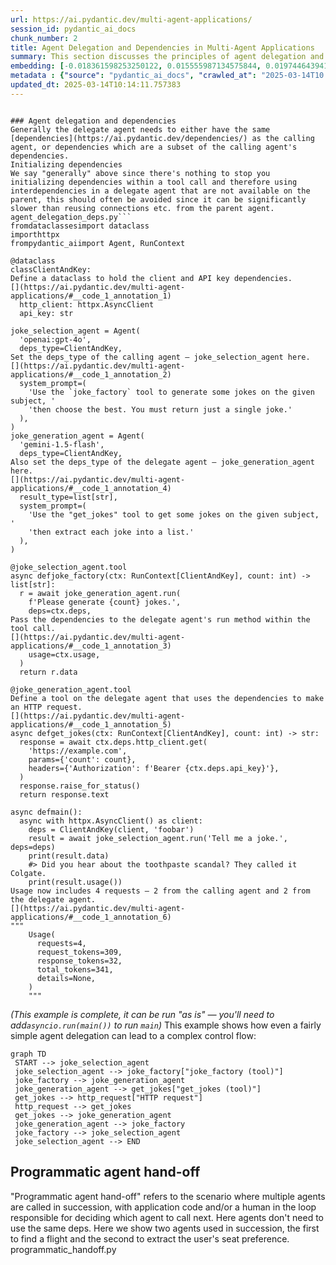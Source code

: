 ```yaml
---
url: https://ai.pydantic.dev/multi-agent-applications/
session_id: pydantic_ai_docs
chunk_number: 2
title: Agent Delegation and Dependencies in Multi-Agent Applications
summary: This section discusses the principles of agent delegation and dependencies in multi-agent systems. It emphasizes that delegate agents should typically have the same or a subset of dependencies as their calling agents. It also covers the initialization of dependencies, warning against initializing dependencies within tool calls due to potential performance issues.
embedding: [-0.018361598253250122, 0.015555987134575844, 0.019744643941521645, -0.024736786261200905, 0.006371895782649517, 0.04367794468998909, 0.004178778268396854, 0.013698752969503403, -0.007534313946962357, 0.01138708833605051, 0.02847759984433651, -0.05632294714450836, 0.004027301445603371, -0.04072744399309158, -0.0041985358111560345, -0.0648583248257637, -0.038488227874040604, 0.003651903010904789, 0.016952207311987877, 0.03948928788304329, 0.041386038064956665, 0.0271077249199152, 0.06311963498592377, 0.04515319690108299, -0.02525048889219761, -0.025369036942720413, 0.01371192466467619, 0.04707629233598709, 0.026817942038178444, -0.03271894529461861, 0.05158107355237007, -0.01537158153951168, -0.03364097699522972, 0.01155173685401678, 0.015806253999471664, 0.03851456940174103, 0.0209959726780653, 0.02398598939180374, -0.02446017600595951, 0.04449460282921791, 0.01138050202280283, -0.034483976662158966, 0.009819635190069675, 0.023274708539247513, -0.01746590994298458, 0.03988444432616234, -0.01388315949589014, -0.008489275351166725, 0.02510559931397438, -0.0011690041283145547, -0.031744226813316345, 0.01616189442574978, -0.005110688507556915, 0.01609603501856327, -0.028214162215590477, 0.012421080842614174, 0.008752712979912758, 0.00132706668227911, -0.02918888069689274, -0.05223966762423515, 0.006622161716222763, -0.007870197296142578, 0.013975362293422222, 0.05447888746857643, -0.03098025545477867, -0.001002709148451686, -0.02115403488278389, 0.010083072818815708, -0.02646230161190033, -0.01238156482577324, -0.007672618608921766, 0.04204463213682175, -0.05202891677618027, -0.019112395122647285, -0.05118591710925102, -0.023748895153403282, -0.015305722132325172, 0.03477375581860542, 0.0053346105851233006, -0.020613988861441612, -0.004791270475834608, -0.0204295814037323, 0.0077516501769423485, 0.010392611846327782, -0.03403613343834877, -0.060379888862371445, -0.04773488640785217, -0.03714469447731972, -0.03082219325006008, -0.01956023834645748, -0.02614617720246315, 0.0048307860270142555, -0.022958582267165184, 0.031322725117206573, 0.08034845441579819, 0.030295317992568016, 0.0209959726780653, 0.005627684760838747, -0.0059339310973882675, 0.015279377810657024, 0.05163376033306122, -0.003365414682775736, -0.08582795411348343, 0.010577017441391945, 0.04881497845053673, 0.011479291133582592, -0.01476567517966032, 0.03843553736805916, -0.038725320249795914, 0.0028615903574973345, -0.07982157915830612, -0.025395380333065987, 0.01819036342203617, 0.012144471518695354, -0.023142989724874496, -0.019323144108057022, 0.02219461463391781, 0.002245805226266384, 0.03177056834101677, -0.014067565090954304, -0.048788633197546005, -0.0024088071659207344, 0.003497133497148752, 0.002448322717100382, 0.008831744082272053, 0.015582331456243992, -0.006088700611144304, -0.04230806976556778, -0.03577481955289841, -0.005150204058736563, 0.03435225784778595, -0.01899384707212448, -0.01666242443025112, -0.037618882954120636, -0.03140175715088844, -0.006312622223049402, -0.015055456198751926, -0.02565881796181202, -0.033588286489248276, 0.018137674778699875, 0.046365007758140564, -0.043309133499860764, -0.009470580145716667, 0.02831953763961792, -0.016636081039905548, 0.09815683215856552, -0.026659879833459854, 0.010860213078558445, -0.02002125419676304, 0.037776947021484375, 0.001974135171622038, -0.008825157769024372, -0.031164662912487984, -0.010563845746219158, -0.03806672617793083, 0.009352033026516438, -0.04884132370352745, 0.028978131711483, 0.055638011544942856, 0.0009730724850669503, -0.041781194508075714, 0.027055036276578903, -0.017900582402944565, 0.00770554831251502, -0.049921415746212006, -0.032139383256435394, 0.0044652665965259075, 0.021575534716248512, -0.030348006635904312, -0.011136822402477264, -0.037197381258010864, -0.05479501187801361, -0.023683035746216774, 0.02903081849217415, 0.03458935022354126, -0.04568007215857506, -0.03432591259479523, -0.043335478752851486, -0.010353095829486847, -0.04038497805595398, 0.009273001924157143, -0.01492373738437891, -0.030137255787849426, -0.015503300353884697, -0.06164438650012016, -0.036486100405454636, 0.044441916048526764, 0.060221824795007706, -0.013685581274330616, 0.05268751084804535, 0.052397727966308594, 0.04834078997373581, 0.0014933616621419787, 0.044441916048526764, 0.022879552096128464, -0.0097340177744627, 0.04873594641685486, 0.010537502355873585, 0.020073940977454185, -0.03364097699522972, 0.04362525790929794, 0.008225837722420692, 0.00844975933432579, 0.007554071955382824, 0.0064081186428666115, -0.05516382306814194, -0.0008767531253397465, -0.027819005772471428, 0.014712987467646599, -0.007053540553897619, 0.01476567517966032, -0.04488975927233696, 0.012368393130600452, -0.02108817547559738, -0.05864119902253151, -0.06359382718801498, -0.031032944098114967, 0.05021119862794876, -0.02035055123269558, 0.07587001472711563, -0.00035152447526343167, 0.009747189469635487, 0.016372643411159515, -0.03540600836277008, -0.0056639076210558414, -0.014660299755632877, 0.011492462828755379, -0.052740197628736496, -0.013646065257489681, 0.033008724451065063, 0.013896331191062927, -0.015384753234684467, 0.01431783102452755, -0.0342995710670948, 0.036328040063381195, -0.05590144917368889, 0.02211558260023594, -0.04755047708749771, -0.01121585350483656, -0.01250669825822115, 0.004224879667162895, -0.0011517161037772894, -0.00635543093085289, -0.009786705486476421, -0.020627159625291824, 0.010847041383385658, -0.03935756906867027, -0.03321947529911995, 0.07355176657438278, 0.008140220306813717, 0.05300363525748253, -0.010524330660700798, 0.005324731580913067, 0.010511158034205437, -0.017795206978917122, -0.01882261410355568, 0.018322082236409187, -0.050158511847257614, -0.03458935022354126, 0.02494753710925579, -0.008759298361837864, 0.02525048889219761, -0.03743447735905647, 0.035748474299907684, 0.0008676974684931338, 0.02349863015115261, 0.02526366151869297, -0.00010907961404882371, -0.013310182839632034, 0.010162103921175003, 0.017518596723675728, 0.028662005439400673, 0.026277896016836166, -0.011367330327630043, -0.03732910007238388, -0.008199493400752544, 0.00752114225178957, 0.015424268320202827, -0.014897393994033337, -0.024354802444577217, -0.02075887843966484, 0.025131942704319954, 0.035827506333589554, 0.009556197561323643, 0.006740708369761705, 0.009826220571994781, -0.030268974602222443, 0.0056968373246490955, -0.009134696796536446, 0.01979733258485794, -0.00796898640692234, 0.0580616369843483, 0.04486341401934624, -0.031243693083524704, 0.015450612641870975, 0.017321018502116203, 0.0030838658567517996, 0.018611863255500793, -0.007580415811389685, -0.019586581736803055, 0.034721069037914276, -0.0111763384193182, -0.03356194496154785, -0.008456345647573471, 0.013949018903076649, 0.016833659261465073, -0.013329939916729927, 0.013073088601231575, 0.02953135035932064, -0.0012093429686501622, -0.02028469182550907, 0.06670238822698593, -0.02968941256403923, -0.0026771840639412403, -0.029979193583130836, 0.00823900941759348, 0.05758744850754738, -0.054584261029958725, 0.04080647602677345, -0.03445763140916824, -0.029109850525856018, -0.041965603828430176, 0.0316915363073349, -0.012368393130600452, 0.0028451255057007074, -0.01443637814372778, 0.026080317795276642, 0.008983220905065536, -0.07223457843065262, 0.01803230121731758, 0.008759298361837864, -0.004791270475834608, 0.01995539478957653, 0.05590144917368889, 0.041886571794748306, -0.013106018304824829, -0.037276413291692734, 0.03466838225722313, 0.05268751084804535, 0.0625927597284317, -0.03643341362476349, 0.014568096958100796, -0.04633866623044014, -0.060379888862371445, -0.021285753697156906, 0.053451478481292725, 0.022076066583395004, 0.030611444264650345, -0.022866379469633102, 0.01905970647931099, 0.017650315538048744, 0.008667095564305782, -0.01786106638610363, 0.0488940104842186, -0.016622910276055336, -0.03419419378042221, -0.022339504212141037, 0.01315211970359087, 0.0025701625272631645, -0.009049080312252045, -0.08324626833200455, 0.03458935022354126, -0.011795416474342346, 0.007000852841883898, -0.02398598939180374, 0.02615934982895851, 0.008594649843871593, -0.03150713071227074, 0.004906524438410997, 0.0328243188560009, 0.0526348240673542, 0.06043257564306259, -0.05453157424926758, -0.024170394986867905, -0.0209959726780653, -0.016148721799254417, -0.02534269355237484, 0.02124623954296112, -0.012407909147441387, 0.011867862194776535, 0.0257510207593441, -0.019257284700870514, -0.03113831952214241, -0.014291487634181976, 0.045100510120391846, 0.05558532476425171, -0.028345881029963493, -0.000987890874966979, -0.01722881570458412, 0.01720247231423855, 0.04907841607928276, -0.06348845362663269, 0.0023544731084257364, 0.01254621334373951, -0.035932883620262146, -0.012078612111508846, 0.021680910140275955, 0.008805399760603905, 0.029162537306547165, 0.0029966020956635475, 0.017070753499865532, 0.006737415213137865, -0.01776886358857155, -0.02968941256403923, -0.057007886469364166, 0.013046745210886002, 0.0469709150493145, 0.026514990255236626, 0.018783098086714745, 0.0018572347471490502, 0.06375189125537872, -0.0001405686343787238, 0.0028187818825244904, -0.007777993567287922, -0.019994910806417465, -0.02671256847679615, -0.049262821674346924, 0.0016275501111522317, 0.029083505272865295, 0.06701851636171341, 0.030268974602222443, -0.05447888746857643, 0.016372643411159515, -0.012941369786858559, -0.013817300088703632, 0.02750288136303425, 0.03458935022354126, -0.021865317597985268, 0.03635438159108162, -0.031322725117206573, 0.005120567511767149, 0.01704441010951996, 0.00605247775092721, 0.004774805624037981, -0.030189944431185722, -0.02058764547109604, 0.045495666563510895, 0.02381475456058979, -0.0139226745814085, -0.01745273731648922, -0.002448322717100382, -0.03216572478413582, -0.01585894078016281, 0.0416494756937027, -0.051844511181116104, 0.0027496295515447855, -0.05737669765949249, -0.06311963498592377, 0.02436797320842743, -0.013040158897638321, -0.005133739206939936, -0.018546003848314285, 0.0010348156793043017, 0.04012154042720795, -0.012328877113759518, -0.021377958357334137, 0.0587465725839138, 0.017518596723675728, 0.03385172411799431, 0.009819635190069675, 0.0362226627767086, -0.017492253333330154, -0.0370129756629467, 0.05684982240200043, 0.004030594602227211, 0.03295603767037392, 0.04747144877910614, -0.008212666027247906, -0.02581688016653061, 0.0236566923558712, 0.04417847841978073, -0.003274857997894287, -0.025527099147439003, -0.05358319729566574, -0.012651588767766953, -0.029952850192785263, 0.07597538828849792, 0.002054812852293253, 0.009911837987601757, 0.020469097420573235, 0.03145444393157959, 0.007573829498142004, 0.0025075962767004967, 0.009905251674354076, 0.00020313504501245916, 0.029057161882519722, -0.013856815174221992, -0.007982158102095127, -0.0223526768386364, -0.0035959226079285145, 0.019757816568017006, 0.016912691295146942, 0.059326138347387314, -0.01492373738437891, 0.010083072818815708, 0.016109205782413483, 0.01531889382749796, -0.022550255060195923, -0.01592480018734932, -0.006233591120690107, 0.04101722687482834, -0.019836848601698875, -0.012533041648566723, 0.017808377742767334, 0.012697690166532993, -0.03461569547653198, 0.030189944431185722, 0.008983220905065536, -0.01110389269888401, 0.015279377810657024, -0.034062474966049194, -0.010089658200740814, 0.006770344916731119, 0.00900956429541111, -0.030769506469368935, -0.003516891272738576, -0.008232423104345798, -0.0020531665068119764, -0.015661362558603287, 0.01858551986515522, 0.002094328636303544, -0.017413223162293434, -0.013909502886235714, 0.00400425074622035, 0.026528161019086838, -0.023037614300847054, 0.013580205850303173, -0.020956456661224365, -0.002767740748822689, 0.02310347370803356, 0.022023379802703857, -0.018954331055283546, 0.009312517940998077, 0.00621383311226964, -0.026409614831209183, 0.02203655056655407, 0.02726578712463379, 0.0049229892902076244, -0.03219207003712654, 0.002066338201984763, -0.012440838851034641, 0.008206079714000225, -0.024894848465919495, -0.012058854103088379, -0.025158286094665527, -0.008607822470366955, 0.015740394592285156, -0.012032510712742805, 0.005956981796771288, -0.02017931640148163, 0.03490547463297844, 0.000701402488630265, 0.019257284700870514, -0.018967503681778908, 0.001418446539901197, 0.013540689833462238, 0.006744001526385546, -0.020943285897374153, 0.019823675975203514, -0.03522159904241562, -0.0076265172101557255, -0.022655630484223366, -0.006543130148202181, -0.007949228398501873, -0.0035531139001250267, 0.031823255121707916, 0.004985555540770292, -0.0053214384242892265, -0.007718720473349094, -0.010116001591086388, 0.029109850525856018, 0.02115403488278389, -0.0051765479147434235, -0.007824094966053963, 0.014291487634181976, -0.0016168479342013597, 0.04117529094219208, -0.013026987202465534, -0.013283838517963886, -0.005532188806682825, -0.011130237020552158, -0.027292130514979362, 0.020469097420573235, -0.0032007661648094654, 0.006543130148202181, -0.03153347596526146, -0.03153347596526146, -0.01625409722328186, -0.01905970647931099, -0.011070962995290756, 0.006315915379673243, -0.0045903995633125305, -8.397072087973356e-05, 0.005232528317719698, -0.03888338431715965, 0.009035907685756683, -0.002621203660964966, 0.0038692390080541372, -0.027055036276578903, 0.005657321307808161, 0.012249846011400223, -0.03137541189789772, -0.03277163207530975, -0.01541109662503004, -0.0160170029848814, -0.017597628757357597, 0.0024911314249038696, -0.00309703778475523, -0.002621203660964966, 0.009398134425282478, 0.01178224477916956, -0.011163166724145412, -0.006836204323917627, -0.020100286230444908, -0.014936909079551697, -0.005877950228750706, -0.01674145646393299, 0.014225628226995468, 0.04341450706124306, -0.017821550369262695, 0.02430211380124092, 0.019586581736803055, 0.018387941643595695, 0.006487149745225906, -0.0013138947542756796, 0.01713661290705204, -0.011953478679060936, -0.013185049407184124, -0.00816656369715929, 0.006750587373971939, -0.04947357252240181, 0.014146596193313599, 0.01388315949589014, 0.005459743086248636, -0.015898456797003746, -0.012236674316227436, -0.015898456797003746, -0.004547590855509043, -0.003125027986243367, -0.06127557530999184, 0.004478438291698694, 0.0060623567551374435, 0.012401322834193707, 0.008041431196033955, 0.02044275403022766, 0.02669939585030079, -0.012361806817352772, -0.011301470920443535, 0.03830381855368614, -0.019599754363298416, -0.002206289442256093, -0.05021119862794876, 0.025724677368998528, 0.002938975114375353, 0.02477630227804184, 0.014304659329354763, -0.008805399760603905, -0.015898456797003746, -0.03171788156032562, 0.03643341362476349, -0.03163884952664375, 0.013073088601231575, -0.018229879438877106, 0.016701940447092056, 0.005733059719204903, 0.019323144108057022, 0.02750288136303425, 0.01568770594894886, 0.020798394456505775, -0.009589127264916897, -0.038251131772994995, 0.013790955767035484, 0.05052732303738594, -0.02067984826862812, -0.008067775517702103, 0.00561451306566596, -0.007297220174223185, -0.013441900722682476, -0.03432591259479523, 0.034141506999731064, -0.007870197296142578, -0.0015444026794284582, -0.028925443068146706, 0.029320599511265755, 0.048156384378671646, -0.05969494953751564, 0.028846412897109985, 0.009437650442123413, 0.01033992413431406, 0.02189166098833084, 0.016030175611376762, -0.006121630314737558, 0.002772680250927806, 0.016754629090428352, 0.0342995710670948, 0.0085748927667737, -0.006138095166534185, 0.03490547463297844, -0.02839856781065464, -0.05690251290798187, -0.018243050202727318, -0.017360534518957138, 0.00889101717621088, 0.010932658798992634, -0.028345881029963493, -0.07054857909679413, -0.01801912859082222, 0.030137255787849426, 0.01537158153951168, -0.01649119146168232, -0.0018654671730473638, 0.023063957691192627, -0.02953135035932064, -0.013013815507292747, -0.024354802444577217, -0.013422143645584583, -0.04683919623494148, 0.013988533988595009, 0.03690760210156441, -0.0055717043578624725, -0.025197802111506462, 0.010353095829486847, -0.033430226147174835, -0.02011345699429512, -0.012816237285733223, -0.04631232097744942, -0.04241344705224037, 0.012006166391074657, 0.026119833812117577, 0.005403762683272362, -0.021536020562052727, 0.015911627560853958, -0.016109205782413483, -0.05245041847229004, -0.022405363619327545, -0.007119399961084127, -0.05479501187801361, 0.000679998192936182, -0.06059063598513603, -0.011070962995290756, 0.027055036276578903, -0.02340642735362053, -0.0043565984815359116, 0.009042493999004364, -0.012190572917461395, 0.019033363088965416, 0.04141238331794739, 0.04062207043170929, -0.01770300418138504, 0.04438922926783562, -0.06348845362663269, 0.010847041383385658, 0.0011772365542128682, 0.007810923270881176, 0.005670493468642235, 0.030532412230968475, -0.01882261410355568, -0.04407310113310814, -0.029162537306547165, -0.010893142782151699, 0.006319208536297083, -0.014396862126886845, -0.018848957493901253, 0.04578544571995735, -0.010372853837907314, -0.03767156973481178, 0.011090721003711224, -0.02976844273507595, 0.002938975114375353, 0.004508075304329395, -0.00694157974794507, -0.009068837389349937, -0.0029982486739754677, 0.015832597389817238, 0.016056519001722336, -0.010484814643859863, -0.008989806286990643, -0.01110389269888401, 0.009062252007424831, -0.02131209895014763, 0.01978415995836258, 0.0048274933360517025, -0.01987636275589466, 0.0183352530002594, 0.023999162018299103, -0.002173359738662839, -0.012730619870126247, -0.004491610452532768, -0.0013196575455367565, -0.03319313004612923, -0.04676016420125961, -0.011874447576701641, 0.021180380135774612, 0.008074360899627209, 0.02252391166985035, 0.009885494597256184, 0.02583005279302597, -0.1191791519522667, -0.024236254394054413, 0.014238799922168255, -0.027792662382125854, 0.00679668877273798, 0.01050457265228033, 0.0362226627767086, 0.026673052459955215, -0.02316933311522007, -0.014963253401219845, 0.008015087805688381, -0.004870301578193903, -0.01480519026517868, -0.033351194113492966, 0.016464846208691597, -0.0077516501769423485, 0.00034185138065367937, 0.01464712806046009, 0.023538146167993546, 0.007672618608921766, -0.024183567613363266, -0.0024038676638156176, -0.05495307222008705, -0.006875720340758562, -0.006967923138290644, -0.00048530136700719595, -0.012888682074844837, 0.01674145646393299, 0.021786285564303398, -0.0036650749389082193, -0.00621712626889348, -0.01626726984977722, 0.009747189469635487, -0.00637848163023591, -0.03298238292336464, 0.05447888746857643, -0.000120090480777435, 0.013231150805950165, 0.02139112912118435, -0.01971830055117607, 0.009299345314502716, 0.0050086067058146, 0.02792438119649887, 0.004781391471624374, 0.012776721268892288, 0.012631830759346485, -0.0251846294850111, -0.006809860933572054, -0.0162409245967865, 0.02052178606390953, 0.026277896016836166, -0.015872113406658173, 0.032297443598508835, 0.0034115163143724203, 0.040753789246082306, 0.04301935061812401, -0.025803707540035248, 0.012980885803699493, 0.004926282446831465, 0.03377269580960274, 0.022721489891409874, 0.03827747702598572, 0.009839392267167568, -0.018690895289182663, -0.013059916906058788, -0.0015600442420691252, -0.00577257527038455, 0.011354158632457256, -0.014028050005435944, 0.002025176305323839, -0.007619931362569332, 0.02011345699429512, 0.03063778765499592, 0.0008602882735431194, 0.012677932158112526, 0.027845349162817, 0.015437440946698189, 0.002561930101364851, -7.100465154508129e-05, 0.003803379600867629, 0.04230806976556778, -0.05118591710925102, -0.0049394541420042515, 0.03883069381117821, -0.06164438650012016, -0.010089658200740814, 0.009319103322923183, -0.007448696997016668, 0.0030031881760805845, 0.025724677368998528, 0.01929680071771145, 0.00900956429541111, 0.008509033359587193, 0.007415767293423414, -0.039462946355342865, -0.012072025798261166, -0.06016913801431656, 0.03208669275045395, 0.01954706571996212, 0.018374769017100334, 0.02486850507557392, 0.027660943567752838, -0.01021479070186615, -0.008811986073851585, -0.030163599178195, 0.03796135261654854, -0.006072235759347677, -0.030848536640405655, -0.03090122528374195, -0.011261955834925175, 0.014107081107795238, 0.012394736520946026, -0.06227663904428482, 0.038751665502786636, -0.015384753234684467, -0.013231150805950165, 0.06617551296949387, -0.011110479012131691, -0.050395604223012924, 0.01938900351524353, -0.004554176703095436, 0.03058510087430477, 0.02044275403022766, 0.02381475456058979, -0.007481626700609922, 0.0006631216965615749, -0.05010582134127617, -0.013909502886235714, -0.019244113937020302, 0.015437440946698189, 0.006450926885008812, -0.006487149745225906, -0.020139800384640694, 0.0033407174050807953, -0.015226691029965878, 0.00414255540817976, 0.027318473905324936, -0.03419419378042221, -0.018927987664937973, -0.015635019168257713, 0.003556407056748867, -0.05590144917368889, -0.005410348530858755, -0.0024186859373003244, -0.04438922926783562, -0.022181442007422447, 0.032455507665872574, 0.003997664898633957, -0.038251131772994995, 0.025606129318475723, -0.01647801883518696, 0.006444341037422419, 0.0006133155548013747, 0.03000553697347641, 0.001904982840642333, 0.03598557040095329, 0.003737520193681121, -0.04994776099920273, 0.014238799922168255, -0.017110269516706467, -0.019573410972952843, 0.05858851224184036, -0.027160411700606346, -0.005966860800981522, 0.004932868294417858, 0.0014060979010537267, -0.01271086186170578, -0.003602508455514908, 0.00824559573084116, -0.04528491571545601, -0.022260474041104317, -0.03577481955289841, -0.010629705153405666, 0.007396009285002947, 0.051291290670633316, 0.05621757358312607, 0.03377269580960274, 0.004817614331841469, -0.00723794661462307, 0.045416634529829025, 0.03822479024529457, 0.022563425824046135, -0.037618882954120636, -0.026343755424022675, 0.010287236422300339, -0.012612072750926018, 0.012500111944973469, 0.014884221367537975, -0.0017831429140642285, 0.00605247775092721, 0.034879133105278015, 0.00960888434201479, -0.031111974269151688, 0.004409286193549633, -0.04359891638159752, 0.03756619617342949, 0.013975362293422222, -0.017241988331079483, -0.013790955767035484, -0.004840665031224489, -0.0036617820151150227, 0.03177056834101677, -0.0021815921645611525, 0.004656258970499039, 0.05468963459134102, 0.0511595718562603, -0.009661572054028511, -0.003674953943118453, -0.01122243981808424, -0.005443278234452009, -0.0050645871087908745, -0.02477630227804184, -0.01608286239206791, 0.029241569340229034, -0.017347363755106926, 0.004656258970499039, -0.017887409776449203, -0.018058644607663155, 0.0023001390509307384, -0.028293192386627197, 0.0021140864118933678, -0.033035069704055786, 0.0036123874597251415, 0.017004894092679024, 0.026422787457704544, -0.0008709903922863305, -0.006184196565300226, -0.0013361223973333836, 0.017255159094929695, -0.005347782280296087, -0.017571285367012024, 0.004498196300119162, -0.01408073678612709, 0.007086470257490873, 0.03321947529911995, -0.030532412230968475, 0.010069900192320347, 0.0069152358919382095, -0.015648189932107925, 0.014884221367537975, -0.005522309802472591, 0.010583603754639626, -0.004676016513258219, -0.004330254625529051, 0.02606714516878128, 0.004247930366545916, 0.031981319189071655, 0.042597852647304535, 0.017518596723675728, -0.003711176570504904, 0.0027792660985141993, -0.005551946349442005, 0.031902287155389786, -0.003744106274098158, 0.0350898839533329, -0.032455507665872574, 0.028372224420309067, 0.053767602890729904, -0.005387297831475735, -0.006269813980907202, -0.008397071622312069, 0.0097340177744627, -0.00472870422527194, -0.00015538699517492205, -0.02768728695809841, -0.02887275628745556, -0.01238156482577324, 0.04062207043170929, 0.027819005772471428, -0.002357766032218933, -0.0025388794019818306, 0.005324731580913067, 0.010076486505568027, 0.027318473905324936, -0.0009681329829618335, -0.004116211552172899, -0.013685581274330616, -0.0047023603692650795, -0.020719364285469055, -0.03063778765499592, -0.007791165728121996, -0.028582975268363953, -0.031243693083524704, -0.005759403575211763, 0.0015065334737300873, -0.0150817995890975, -0.012835994362831116, -0.026119833812117577, 0.012579143047332764, -0.009575954638421535, 0.04915744811296463, 0.017821550369262695, -0.0019823675975203514, -0.007310392335057259, -0.009799877181649208, -0.021114520728588104, 0.012691103853285313, 0.020087113603949547, 0.0022523910738527775, -0.015714049339294434, -0.0019807210192084312, 0.01762397214770317, -0.02036372199654579, 0.020060770213603973, 0.03682857006788254, 0.004820907022804022, 0.013619721867144108, -0.012625244446098804, 0.03150713071227074, 0.007014025002717972, -0.037539850920438766, 0.010036970488727093, 0.02742384932935238, -0.012052267789840698, 0.03400978818535805, 0.03877800703048706, -0.0564810112118721, -0.012849166989326477, -0.024802645668387413, 0.003129967488348484, -0.018440628424286842, 0.03917316347360611, 0.005216063465923071, 0.017505425959825516, 0.00633567338809371, -0.029821131378412247, -0.018651379272341728, 0.008996392600238323, -0.01697855070233345, -0.012230088002979755, 0.019599754363298416, 0.003128320910036564, 0.023366911336779594, 0.0029817838221788406, -0.043572571128606796, 0.008877845481038094, -0.028503943234682083, 0.010912900790572166, -0.0015040638390928507, -0.015266206115484238, 0.0042281728237867355, -0.01801912859082222, -0.0032501607201993465, -0.019086049869656563, 0.013204807415604591, -0.020982801914215088, 0.0014102141140028834, -0.022379020228981972, 0.03074316307902336, 0.025961771607398987, 0.07165501266717911, -0.0010677453828975558, -0.027371162548661232, 0.034167852252721786, 0.03466838225722313, 0.004791270475834608, 0.007185259368270636, -0.004554176703095436, -0.009384962730109692, -0.025052910670638084, -0.028372224420309067, 0.04033229127526283, 0.012559385038912296, -0.007145743817090988, 0.015951143577694893, -0.0024055142421275377, 0.004471852444112301, -0.004152434412389994, 0.009595712646842003, 0.017281504347920418, 0.015911627560853958, 0.06580670177936554, -0.034167852252721786, -0.046444039791822433, 0.011459533125162125, -0.012368393130600452, 0.00679668877273798, -0.03619632124900818, 0.01584576815366745, 0.031032944098114967, 0.02398598939180374, -0.0339571014046669, 0.00442245788872242, -0.014133424498140812, -0.056112200021743774, 0.006740708369761705, 0.03540600836277008, -0.009885494597256184, 0.003263332648202777, 0.013488003052771091, -0.00619407556951046, 0.0035465280525386333, 0.01688634790480137, -0.00400425074622035, -0.005133739206939936, 0.021654566749930382, 0.004557469859719276, -0.04873594641685486, 0.03545869514346123, 0.014067565090954304, 0.006599110551178455, 0.014515409246087074, 0.02316933311522007, -0.02726578712463379, -0.01404122170060873, -0.03129637986421585, -0.028108786791563034, 0.047102633863687515, 0.019165081903338432, 0.01930997334420681, -0.0373554453253746, -0.004366477485746145, 0.009233485907316208, 0.023696208372712135, 0.009740603156387806, -0.015635019168257713, 0.011288299225270748, -0.025632474571466446, -0.001235686824657023, 0.04296666383743286, -0.03098025545477867, 0.0019066293025389314, 0.026765255257487297, -0.010642876848578453, -0.004185364115983248, 0.016675597056746483, 0.005976739339530468, -0.03690760210156441, 0.01062311977148056, 0.027134068310260773, -0.008713196963071823, 0.009925009682774544, -0.01940217614173889, 0.019678784534335136, -0.02357766032218933, -0.031559817492961884, 0.011808588169515133, 0.014370518736541271, -0.02831953763961792, -0.0043368409387767315, -0.0005630977684631944, -0.0020136507228016853, -0.0026574262883514166, 0.015727221965789795, 0.019086049869656563, -0.014568096958100796, 0.004033887758851051, -0.007145743817090988, -0.04325644671916962, 0.04054303839802742, 0.005426813382655382, -0.008423415943980217, -0.011400260031223297, 0.0003791030903812498, -0.007837267592549324, 0.01029382273554802, -0.022141925990581512, -0.007949228398501873, -0.005021778400987387, 0.028582975268363953, -0.01388315949589014, 0.005489380098879337, 0.014541752636432648, -0.0016053225845098495, -0.0015715697081759572, 0.001300722942687571, -0.018954331055283546, -0.009905251674354076, -0.020152973011136055, -0.013046745210886002, -0.0018407698953524232, 0.0006046714843250811, -0.001418446539901197, -0.017676658928394318, 0.013790955767035484, 0.027239443734288216, 0.008956876583397388, -0.013073088601231575, -0.007211603224277496, -0.015292550437152386, -0.018243050202727318, 0.01149904914200306, 0.0042314655147492886, -0.0038758250884711742, -0.028688348829746246, 0.012058854103088379, 0.0017255159327760339, -0.014568096958100796, -0.008271939121186733, -0.0002107500476995483, -0.008311455138027668, -0.0031365533359348774, -0.02284003607928753, -0.02734481729567051, -0.010570432059466839, 0.00841024424880743, 0.010069900192320347, -0.014778846874833107, 0.0028451255057007074, 0.01963927038013935, 0.04230806976556778, -0.016451675444841385, 0.030506068840622902, -0.025369036942720413, -0.021022316068410873, -0.047603167593479156, 0.024631410837173462, -0.021443817764520645, -0.004817614331841469, -0.014396862126886845, 0.03661781921982765, -0.007903126999735832, -0.0056836651638150215, 0.0021667738910764456, 0.030427036806941032, -0.004511367995291948, -0.01531889382749796, 0.027239443734288216, 0.004857129883021116, -0.0259749423712492, 0.012302533723413944, -0.0251846294850111, 0.019757816568017006, 0.0032830904237926006, 0.03071681782603264, 0.0011336046736687422, 0.015793081372976303, -0.038409195840358734, 0.0038066727574914694, 0.003334131557494402, -0.008087532594799995, -0.01061653345823288, 0.01834842562675476, 0.002556990832090378, -0.02726578712463379, -0.012118127197027206, -0.032218411564826965, -0.01431783102452755, -0.015305722132325172, -0.017992785200476646, 0.010873384773731232, 0.031586162745952606, 0.005357661284506321, 0.002147016115486622, 0.026567677035927773, 0.0024367973674088717, -0.028582975268363953, -0.013764612376689911, 0.02341959811747074, 0.0580616369843483, -0.02895178645849228, 0.002736457623541355, -0.048946697264909744, 0.014633956365287304, -0.006296157371252775, 0.0320340059697628, 0.0026508404407650232, -0.009417892433702946, 0.006230297964066267, -0.003582750679925084, 0.006177610717713833, 0.014607612043619156, 0.009839392267167568, -0.01226960401982069, 0.028424911201000214, -0.011321228928864002, 0.038172099739313126, -0.000987890874966979, 0.018519660457968712, -0.03453666344285011, -0.010695564560592175, -0.013988533988595009, 0.028925443068146706, -0.06143363565206528, 0.015898456797003746, -0.003618973307311535, 0.024275770410895348, 0.02173359878361225, -0.02035055123269558, -0.012519869953393936, 0.03461569547653198, -0.010873384773731232, 0.013204807415604591, -0.014607612043619156, -0.00011813527817139402, -0.008818572387099266, -0.03556406870484352, 0.0011533625656738877, 0.015424268320202827, 0.009872321970760822, -0.020785223692655563, 0.03047972545027733, -0.008061189204454422, 0.02284003607928753, -0.008765884675085545, 0.002942268270999193, 0.012203744612634182, 0.0057791611179709435, -0.015542815439403057, -0.024078192189335823, 0.038567256182432175, -0.007257704623043537, -0.01649119146168232, 0.0002871057658921927, 0.014093909412622452, -0.004567348398268223, 0.030348006635904312, -0.0244470052421093, 0.014831534586846828, 0.018717238679528236, -0.017716174945235252, -0.0013558801729232073, -0.021101348102092743, 0.0041985358111560345, -0.007428938988596201, 0.021509675309062004, -0.038488227874040604, 0.008627579547464848, -0.025632474571466446, -0.026528161019086838, 0.012743791565299034, 0.03332484886050224, -0.013817300088703632, -0.027134068310260773, -0.00960888434201479, 0.017097096890211105, -0.014528580941259861, 0.0005643326439894736, -0.015345237217843533, -0.02299809828400612, -0.00028134306194260716, 0.00205975235439837, 0.00118711544200778, -0.01738687790930271, 0.010122587904334068, -0.01121585350483656, -0.01049798633903265, 0.009352033026516438, 0.034747414290905, 0.009878908284008503, 0.010484814643859863, -0.002942268270999193, 0.02517145872116089, -0.002752922475337982, 0.016846831887960434, 0.022971754893660545, 0.03419419378042221, -0.02044275403022766, -0.005940516944974661, -0.03227110207080841, -0.015437440946698189, -0.012052267789840698, 0.03740813210606575, -0.008739541284739971, 0.000614962016697973, 0.027134068310260773, 0.007646275218576193, 0.0007363902986980975, -0.02316933311522007, 0.008456345647573471, 0.03295603767037392, -0.001219221972860396, -0.011795416474342346, 0.006371895782649517, -0.00489005958661437, 0.06127557530999184, 0.0047978563234210014, -0.01468664314597845, -0.029873818159103394, 0.033825382590293884, 0.01006331481039524, -0.003467496717348695, 0.0011311350390315056, -0.030690474435687065, 0.047919292002916336, -0.005973446648567915, -0.008627579547464848, 0.00018821378762368113, 0.032218411564826965, 4.6307381126098335e-05, 0.014028050005435944, 0.026277896016836166, 0.04064841568470001, -0.015029112808406353, 0.020890597254037857, 0.023709379136562347, 0.013171877712011337, -0.011347572319209576, 0.020258348435163498, 0.004359891638159752, -0.030110912397503853, -0.025000223889946938, -0.005515723954886198, 0.024828989058732986, -0.0014760735211893916, 0.02816147357225418, 0.008034845814108849, 0.0036980046425014734, -0.050237540155649185, -0.015727221965789795, -0.016306784003973007, 0.013580205850303173, 0.01873040944337845, -0.0034246882423758507, -0.005002020392566919, -0.01825622282922268, 0.008956876583397388, -0.004876887891441584, -0.01857234723865986, 0.0048307860270142555, -0.004672723822295666, -0.028503943234682083, 0.045100510120391846, -0.018809441477060318, -0.016780972480773926, 0.003793500829488039, -0.009793290868401527, -0.025632474571466446, 0.006161145865917206, 0.021351613104343414, -0.0037803289014846087, -0.009082010015845299, 0.023182503879070282, -0.02052178606390953, -0.012618659064173698, -0.015450612641870975, -0.03572213277220726, -0.006417997181415558, 0.0160170029848814, -0.020152973011136055, 0.008153392001986504, -0.019810503348708153, 0.01033992413431406, -0.014423206448554993, -6.637391197727993e-05, 0.0009450822253711522, -0.025210974738001823, -0.025882739573717117, 0.005660614464432001]
metadata : {"source": "pydantic_ai_docs", "crawled_at": "2025-03-14T10:14:11.757383", "url_path": "/multi-agent-applications/", "chunk_size": 4268}
updated_dt: 2025-03-14T10:14:11.757383
---
```

```

### Agent delegation and dependencies
Generally the delegate agent needs to either have the same [dependencies](https://ai.pydantic.dev/dependencies/) as the calling agent, or dependencies which are a subset of the calling agent's dependencies.
Initializing dependencies
We say "generally" above since there's nothing to stop you initializing dependencies within a tool call and therefore using interdependencies in a delegate agent that are not available on the parent, this should often be avoided since it can be significantly slower than reusing connections etc. from the parent agent.
agent_delegation_deps.py```
fromdataclassesimport dataclass
importhttpx
frompydantic_aiimport Agent, RunContext

@dataclass
classClientAndKey: 
Define a dataclass to hold the client and API key dependencies.
[](https://ai.pydantic.dev/multi-agent-applications/#__code_1_annotation_1)
  http_client: httpx.AsyncClient
  api_key: str

joke_selection_agent = Agent(
  'openai:gpt-4o',
  deps_type=ClientAndKey, 
Set the deps_type of the calling agent — joke_selection_agent here.
[](https://ai.pydantic.dev/multi-agent-applications/#__code_1_annotation_2)
  system_prompt=(
    'Use the `joke_factory` tool to generate some jokes on the given subject, '
    'then choose the best. You must return just a single joke.'
  ),
)
joke_generation_agent = Agent(
  'gemini-1.5-flash',
  deps_type=ClientAndKey, 
Also set the deps_type of the delegate agent — joke_generation_agent here.
[](https://ai.pydantic.dev/multi-agent-applications/#__code_1_annotation_4)
  result_type=list[str],
  system_prompt=(
    'Use the "get_jokes" tool to get some jokes on the given subject, '
    'then extract each joke into a list.'
  ),
)

@joke_selection_agent.tool
async defjoke_factory(ctx: RunContext[ClientAndKey], count: int) -> list[str]:
  r = await joke_generation_agent.run(
    f'Please generate {count} jokes.',
    deps=ctx.deps, 
Pass the dependencies to the delegate agent's run method within the tool call.
[](https://ai.pydantic.dev/multi-agent-applications/#__code_1_annotation_3)
    usage=ctx.usage,
  )
  return r.data

@joke_generation_agent.tool 
Define a tool on the delegate agent that uses the dependencies to make an HTTP request.
[](https://ai.pydantic.dev/multi-agent-applications/#__code_1_annotation_5)
async defget_jokes(ctx: RunContext[ClientAndKey], count: int) -> str:
  response = await ctx.deps.http_client.get(
    'https://example.com',
    params={'count': count},
    headers={'Authorization': f'Bearer {ctx.deps.api_key}'},
  )
  response.raise_for_status()
  return response.text

async defmain():
  async with httpx.AsyncClient() as client:
    deps = ClientAndKey(client, 'foobar')
    result = await joke_selection_agent.run('Tell me a joke.', deps=deps)
    print(result.data)
    #> Did you hear about the toothpaste scandal? They called it Colgate.
    print(result.usage()) 
Usage now includes 4 requests — 2 from the calling agent and 2 from the delegate agent.
[](https://ai.pydantic.dev/multi-agent-applications/#__code_1_annotation_6)
"""
    Usage(
      requests=4,
      request_tokens=309,
      response_tokens=32,
      total_tokens=341,
      details=None,
    )
    """

```

_(This example is complete, it can be run "as is" — you'll need to add`asyncio.run(main())` to run `main`)_
This example shows how even a fairly simple agent delegation can lead to a complex control flow:
```
graph TD
 START --> joke_selection_agent
 joke_selection_agent --> joke_factory["joke_factory (tool)"]
 joke_factory --> joke_generation_agent
 joke_generation_agent --> get_jokes["get_jokes (tool)"]
 get_jokes --> http_request["HTTP request"]
 http_request --> get_jokes
 get_jokes --> joke_generation_agent
 joke_generation_agent --> joke_factory
 joke_factory --> joke_selection_agent
 joke_selection_agent --> END
```

## Programmatic agent hand-off
"Programmatic agent hand-off" refers to the scenario where multiple agents are called in succession, with application code and/or a human in the loop responsible for deciding which agent to call next.
Here agents don't need to use the same deps.
Here we show two agents used in succession, the first to find a flight and the second to extract the user's seat preference.
programmatic_handoff.py